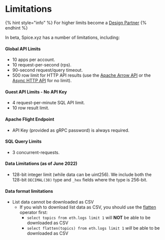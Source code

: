 # Limitations

{% hint style="info" %}
For higher limits become a [Design Partner](https://www.craft.do/s/bgJFtYzSZwuFXD)
{% endhint %}

In beta, Spice.xyz has a number of limitations, including:

#### Global API Limits

* 10 apps per account.
* 10 request-per-second (rps).
* 90-second request/query timeout.
* 500 row limit for HTTP API results (use the [Apache Arrow API](api/sql-query-api/apache-arrow-flight-api.md) or the [Async HTTP API](api/sql-query-api/http-api-1.md) for no limit).

#### Guest API Limits - No API Key

* 4 request-per-minute SQL API limit.
* 10 row result limit.

#### **Apache Flight Endpoint**

* API Key (provided as gRPC password) is always required.

#### **SQL Query Limits**

* 3 concurrent-requests.

#### Data Limitations (as of June 2022)

* 128-bit integer limit (while data can be uint256). We include both the 128-bit `DECIMAL(38)` type and `_hex` fields where the type is 256-bit.

#### Data format limitations

* List data cannot be downloaded as CSV
  * If you wish to download list data as CSV, you should use the [flatten](https://docs.dremio.com/software/sql-reference/sql-functions/functions/FLATTEN/) operator first:
    * `select topics from eth.logs limit 1` will **NOT** be able to be downloaded as CSV
    * `select flatten(topics) from eth.logs limit 1` _will_ be able to be downloaded as CSV
